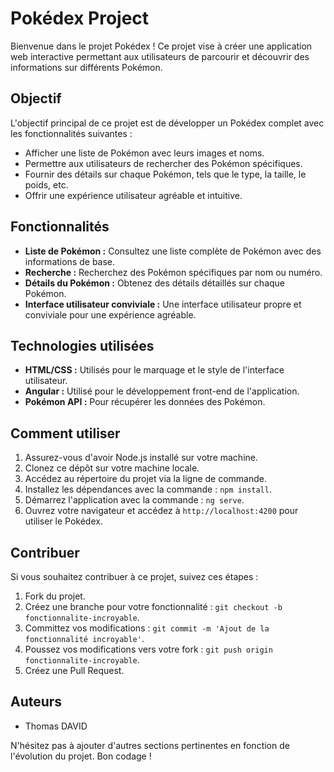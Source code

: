 # Pokédex Project

Bienvenue dans le projet Pokédex ! Ce projet vise à créer une application web interactive permettant aux utilisateurs de parcourir et découvrir des informations sur différents Pokémon.

## Objectif

L'objectif principal de ce projet est de développer un Pokédex complet avec les fonctionnalités suivantes :

- Afficher une liste de Pokémon avec leurs images et noms.
- Permettre aux utilisateurs de rechercher des Pokémon spécifiques.
- Fournir des détails sur chaque Pokémon, tels que le type, la taille, le poids, etc.
- Offrir une expérience utilisateur agréable et intuitive.

## Fonctionnalités

- **Liste de Pokémon :** Consultez une liste complète de Pokémon avec des informations de base.
- **Recherche :** Recherchez des Pokémon spécifiques par nom ou numéro.
- **Détails du Pokémon :** Obtenez des détails détaillés sur chaque Pokémon.
- **Interface utilisateur conviviale :** Une interface utilisateur propre et conviviale pour une expérience agréable.

## Technologies utilisées

- **HTML/CSS :** Utilisés pour le marquage et le style de l'interface utilisateur.
- **Angular :** Utilisé pour le développement front-end de l'application.
- **Pokémon API :** Pour récupérer les données des Pokémon.

## Comment utiliser

1. Assurez-vous d'avoir Node.js installé sur votre machine.
2. Clonez ce dépôt sur votre machine locale.
3. Accédez au répertoire du projet via la ligne de commande.
4. Installez les dépendances avec la commande : `npm install`.
5. Démarrez l'application avec la commande : `ng serve`.
6. Ouvrez votre navigateur et accédez à `http://localhost:4200` pour utiliser le Pokédex.

## Contribuer

Si vous souhaitez contribuer à ce projet, suivez ces étapes :

1. Fork du projet.
2. Créez une branche pour votre fonctionnalité : `git checkout -b fonctionnalite-incroyable`.
3. Committez vos modifications : `git commit -m 'Ajout de la fonctionnalité incroyable'`.
4. Poussez vos modifications vers votre fork : `git push origin fonctionnalite-incroyable`.
5. Créez une Pull Request.

## Auteurs

- Thomas DAVID

N'hésitez pas à ajouter d'autres sections pertinentes en fonction de l'évolution du projet. Bon codage !

